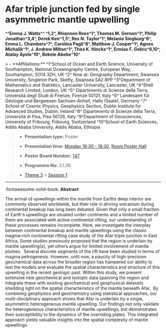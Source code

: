 # Afar triple junction fed by single asymmetric mantle upwelling

**^^Emma J. Watts^^ ^1,2^, Rhiannon Rees^1^, Thomas M. Gernon^1^, Philip Jonathan^3,4^, Derek Keir^1,5^, Rex N. Taylor^1^, Melanie Siegburg^6^, Emma L. Chambers^7^, Carolina Pagli^8^, Matthew J. Cooper^1^, Agnes Michalik^1^, J. Andrew Milton^1^, Thea K. Hincks^1^, Ermias F. Gebru^9,10^, Atalay Ayele^10^, Bekele Abebe^10^**

<!-- more -->> - **Affiliations:** ^1^School of Ocean and Earth Science, University of Southampton, National Oceanography Centre, European Way, Southampton, SO14 3ZH, UK ^2^ Now at: Geography Department, Swansea University, Singleton Park, Sketty, Swansea SA2 8PP ^3^Department of Mathematics and Statistics, Lancaster University, Lancaster, UK ^4^Shell Research Limited, London, UK ^5^ Dipartimento di Scienze della Terra, Università degli Studi di Firenze, Firenze 50121, Italy ^6^ Landesamt für Geologie und Bergwesen Sachsen-Anhalt, Halle (Saale), Germany ^7^ School of Cosmic Physics, Geophysics Section, Dublin Institute for Advanced Studies, Dublin, Ireland ^8^ Dipartimento di Scienze della Terra, Università di Pisa, Pisa 56126, Italy ^9^Department of Geosciences, University of Fribourg, Fribourg, Switzerland ^10^School of Earth Sciences, Addis Ababa University, Addis Ababa, Ethiopia 

> - **Presentation type:** Poster

> - **Presentation time:** [Monday 16:30 - 18:30](../sessions_comparison.md#__tabbed_1_6), [Room Poster Hall](../maps_venue.md#__tabbed_1_1)

> - **Poster Board Number:** [147](../map_poster_boards.md#monday)

> - **Programme No:** 3.1.39

> - [Theme 3](../theme3.md) > [Session 1](../sessions/session-3-1.md)

--- 

:fontawesome-solid-book: **Abstract**

The arrival of upwellings within the mantle from Earths deep interior are commonly observed worldwide, but their role in driving volcanism during continental breakup has long been debated. Given that only a small fraction of Earth's upwellings are situated under continents and a limited number of them are associated with active continental rifting, our understanding of these processes remains incomplete.
Here, we investigate the interplay between continental breakup and mantle upwellings using the classic magma-rich continental rifting case study of the Afar triple junction in East Africa. Some studies previously proposed that the region is underlain by mantle upwelling(s), yet others argue for limited involvement of mantle plumes.  Several discrete segments of the rift have been studied in terms of magma petrogenesis. However, until now, a paucity of high-precision geochemical data across the broader region has hampered our ability to test the models and evaluate the spatial characteristics and structure of this upwelling in the recent geologic past.
Within this study, we present extensive new geochemical and isotopic data spanning the region and integrate these with existing geochemical and geophysical datasets shedding light on the spatial characteristics of the mantle beneath Afar.  By combining geophysics and geochemistry using statistical approaches, our multi-disciplinary approach shows that Afar is underlain by a single, asymmetric heterogeneous mantle upwelling. Our findings not only validate the heterogeneous characteristics of mantle upwellings, but demonstrates their susceptibility to the dynamics of the overriding plates. This integrated approach yields valuable insights into the spatial complexity of mantle upwellings.

